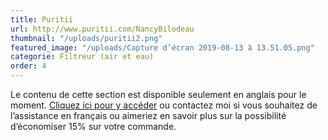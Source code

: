 ```yaml
---
title: Puritii
url: http://www.puritii.com/NancyBilodeau
thumbnail: "/uploads/puritii2.png"
featured_image: "/uploads/Capture d’écran 2019-08-13 à 13.51.05.png"
categorie: Filtreur (air et eau)
order: 4
---
```


Le contenu de cette section est disponible seulement en anglais pour le moment. [Cliquez ici pour y accéder](http://www.puritii.com/NancyBilodeau) ou contactez moi si vous souhaitez de l’assistance en français ou aimeriez en savoir plus sur la possibilité d’économiser 15% sur votre commande.
